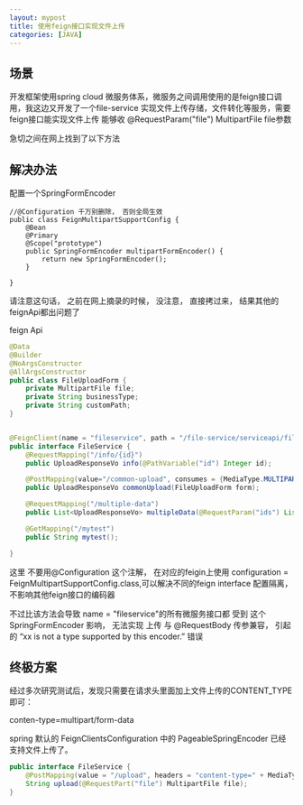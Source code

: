 ```yaml
---
layout: mypost
title: 使用feign接口实现文件上传
categories: [JAVA]
---
```


## 场景

开发框架使用spring cloud 微服务体系，微服务之间调用使用的是feign接口调用，我这边又开发了一个file-service 实现文件上传存储，文件转化等服务，需要feign接口能实现文件上传 能够收 @RequestParam("file") MultipartFile file参数

急切之间在网上找到了以下方法

## 解决办法

配置一个SpringFormEncoder

````
//@Configuration 千万别删除， 否则全局生效
public class FeignMultipartSupportConfig {
    @Bean
    @Primary
    @Scope("prototype")
    public SpringFormEncoder multipartFormEncoder() {
        return new SpringFormEncoder();
    }

}
````
请注意这句话， 之前在网上摘录的时候， 没注意， 直接拷过来， 结果其他的feignApi都出问题了


feign Api

````JAVA
@Data
@Builder
@NoArgsConstructor
@AllArgsConstructor
public class FileUploadForm {
    private MultipartFile file;
    private String businessType;
    private String customPath;
}


@FeignClient(name = "fileservice", path = "/file-service/serviceapi/file", contextId= "fileservice", configuration = FeignMultipartSupportConfig.class, decode404 = true)
public interface FileService {
    @RequestMapping("/info/{id}")
    public UploadResponseVo info(@PathVariable("id") Integer id);

    @PostMapping(value="/common-upload", consumes = {MediaType.MULTIPART_FORM_DATA_VALUE})
    public UploadResponseVo commonUpload(FileUploadForm form);

    @RequestMapping("/multiple-data")
    public List<UploadResponseVo> multipleData(@RequestParam("ids") List<Integer> ids);

    @GetMapping("/mytest")
    public String mytest();

}
````

这里 不要用@Configuration  这个注解， 在对应的feigin上使用  configuration = FeignMultipartSupportConfig.class,可以解决不同的feign interface 配置隔离，不影响其他feign接口的编码器

不过比该方法会导致 name = "fileservice"的所有微服务接口都 受到 这个 SpringFormEncoder 影响， 无法实现 上传 与 @RequestBody 传参兼容， 引起的 “xx is not a type supported by this encoder.” 错误

## 终极方案

经过多次研究测试后，发现只需要在请求头里面加上文件上传的CONTENT_TYPE即可：

conten-type=multipart/form-data

spring 默认的 FeignClientsConfiguration 中的  PageableSpringEncoder 已经支持文件上传了。

````java
public interface FileService {
    @PostMapping(value = "/upload", headers = "content-type=" + MediaType.MULTIPART_FORM_DATA_VALUE)
    String upload(@RequestPart("file") MultipartFile file);
}
````